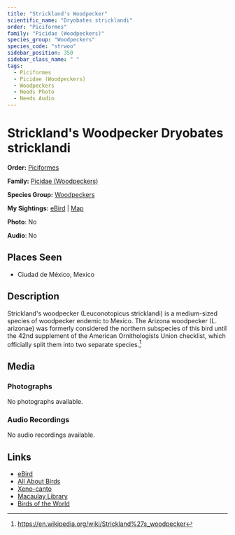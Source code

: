 ```yaml
---
title: "Strickland's Woodpecker"
scientific_name: "Dryobates stricklandi"
order: "Piciformes"
family: "Picidae (Woodpeckers)"
species_group: "Woodpeckers"
species_code: "strwoo"
sidebar_position: 350
sidebar_class_name: " "
tags: 
  - Piciformes
  - Picidae (Woodpeckers)
  - Woodpeckers
  - Needs Photo
  - Needs Audio
---
```


# Strickland's Woodpecker <span className='sci_name'>Dryobates stricklandi</span>

**Order:** [Piciformes](/tags/piciformes)

**Family:** [Picidae (Woodpeckers)](/tags/picidae-woodpeckers)

**Species Group:** [Woodpeckers](/tags/woodpeckers)

**My Sightings:** [eBird](https://ebird.org/lifelist?r=world&time=life&spp=strwoo) | [Map](/map?species_code=strwoo)

**Photo**: No 

**Audio**: No

## Places Seen

* Ciudad de México, Mexico

## Description
Strickland's woodpecker (Leuconotopicus stricklandi) is a medium-sized species of woodpecker endemic to Mexico.  The Arizona woodpecker (L. arizonae) was formerly considered the northern subspecies of this bird until the 42nd supplement of the American Ornithologists Union checklist, which officially split them into two separate species.[^1]

[^1]: https://en.wikipedia.org/wiki/Strickland%27s_woodpecker

## Media
### Photographs
No photographs available.

### Audio Recordings
No audio recordings available.

## Links
* [eBird](https://ebird.org/species/strwoo) 
* [All About Birds](https://www.allaboutbirds.org/guide/strwoo) 
* [Xeno-canto](https://www.xeno-canto.org/species/dryobates-stricklandi) 
* [Macaulay Library](https://search.macaulaylibrary.org/catalog?taxonCode=strwoo&sort=rating_rank_desc)
* [Birds of the World](https://birdsoftheworld.org/bow/species/strwoo)
